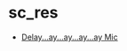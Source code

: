 # sc_res

* [Delay...ay...ay...ay...ay Mic](https://aarongervais.com/blog/delay-ay-ay-ay-ay-patch/)

